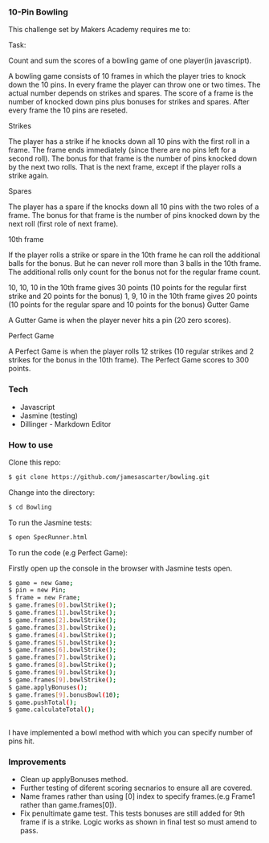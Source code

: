 ### 10-Pin Bowling

This challenge set by Makers Academy requires me to:

Task: 

Count and sum the scores of a bowling game of one player(in javascript).

A bowling game consists of 10 frames in which the player tries to knock down the 10 pins. In every frame the player can throw one or two times. The actual number depends on strikes and spares. The score of a frame is the number of knocked down pins plus bonuses for strikes and spares. After every frame the 10 pins are reseted.

Strikes

The player has a strike if he knocks down all 10 pins with the first roll in a frame. The frame ends immediately (since there are no pins left for a second roll). The bonus for that frame is the number of pins knocked down by the next two rolls. That is the next frame, except if the player rolls a strike again.

Spares

The player has a spare if the knocks down all 10 pins with the two roles of a frame. The bonus for that frame is the number of pins knocked down by the next roll (first role of next frame).

10th frame

If the player rolls a strike or spare in the 10th frame he can roll the additional balls for the bonus. But he can never roll more than 3 balls in the 10th frame. The additional rolls only count for the bonus not for the regular frame count.

10, 10, 10 in the 10th frame gives 30 points (10 points for the regular first strike and 20 points for the bonus)
1, 9, 10 in the 10th frame gives 20 points (10 points for the regular spare and 10 points for the bonus)
Gutter Game

A Gutter Game is when the player never hits a pin (20 zero scores).

Perfect Game

A Perfect Game is when the player rolls 12 strikes (10 regular strikes and 2 strikes for the bonus in the 10th frame). The Perfect Game scores to 300 points.

### Tech

* Javascript
* Jasmine (testing)
* Dillinger - Markdown Editor

### How to use

Clone this repo:
```sh
$ git clone https://github.com/jamesascarter/bowling.git
```

Change into the directory:
```sh
$ cd Bowling
```

To run the Jasmine tests:
```sh
$ open SpecRunner.html
```

To run the code (e.g Perfect Game):

Firstly open up the console in the browser with Jasmine tests open.
```sh
$ game = new Game;
$ pin = new Pin;
$ frame = new Frame;
$ game.frames[0].bowlStrike();
$ game.frames[1].bowlStrike();
$ game.frames[2].bowlStrike();
$ game.frames[3].bowlStrike();
$ game.frames[4].bowlStrike();
$ game.frames[5].bowlStrike();
$ game.frames[6].bowlStrike();
$ game.frames[7].bowlStrike();
$ game.frames[8].bowlStrike();
$ game.frames[9].bowlStrike();
$ game.frames[9].bowlStrike();
$ game.applyBonuses();
$ game.frames[9].bonusBowl(10);
$ game.pushTotal();
$ game.calculateTotal(); 
    
```

I have implemented a bowl method with which you can specify number of pins hit.

### Improvements

* Clean up applyBonuses method.
* Further testing of diferent scoring secnarios to ensure all are covered.
* Name frames rather than using [0] index to specify frames.(e.g Frame1 rather than game.frames[0]).
* Fix penultimate game test. This tests bonuses are still added for 9th frame if is a strike. Logic works as shown in final test so must amend to pass.



